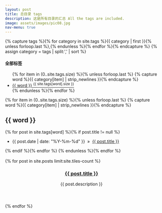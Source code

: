 ```yaml
---
layout: post
title: 总目录 tags
description: 这是所有目录的汇总 All the tags are included.
image: assets/images/pic08.jpg
nav-menu: true
---
```



{% capture tags %}{% for category in site.tags %}{{ category | first }}{% unless forloop.last %},{% endunless %}{% endfor %}{% endcapture %}
{% assign category = tags | split:',' | sort %}
<h4 class="category">全部标签</h4>
<ul>
    {% for item in (0..site.tags.size) %}{% unless forloop.last %}
    {% capture word %}{{ category[item] | strip_newlines }}{% endcapture %}
    <li><a href="#{{ word }}">{{ word }}&nbsp;<sup>{{ site.tags[word].size }}</sup></a></li>
    {% endunless %}{% endfor %}
  </ul>


{% for item in (0..site.tags.size) %}{% unless forloop.last %}
{% capture word %}{{ category[item] | strip_newlines }}{% endcapture %}
<h2 class="category" id="{{ word }}">{{ word }}</h2>

{% for post in site.tags[word] %}{% if post.title != null %}
<ul><li>{{ post.date | date: "%Y-%m-%d" }}&nbsp;&nbsp;&raquo;&nbsp;&nbsp;<a href="{{ post.url }}">{{ post.title }}</a></li></ul>
{% endif %}{% endfor %}
{% endunless %}{% endfor %}
<br/><br/>


<section id="one" class="tiles">
{% for post in site.posts limit:site.tiles-count %}
<article>
                <span class="image">
                        <img src="{{ post.image }}" alt="" />
                </span>
                <header class="major">
                        <h3><a href="{{ post.url  | relative_url }}" class="link">{{ post.title }}</a></h3>
                        <p>{{ post.description }}</p>
                </header>
        </article>
{% endfor %}
</section>